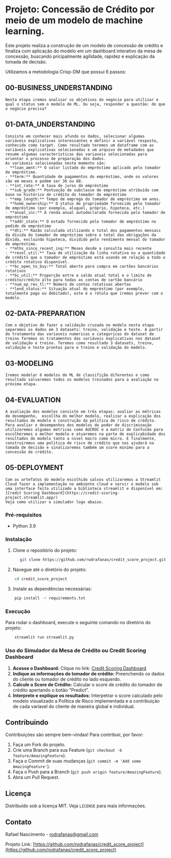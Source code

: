 # Projeto: Concessão de Crédito por meio de um modelo de machine learning.

Este projeto realiza a construção de um modelo de concessão de crédito e finaliza com aplicação do modelo em um dashboard interativo da mesa de concessão, buscando pricipalmente agilidade, rapidez e explicação da tomada de decisão. 

Utilizamos a metodologia Crisp-DM que possui 6 passos:

## 00-BUSINESS_UNDERSTANDING
    Nesta etapa iremos analisar os objetivos do negócio para utilizar e qual o status sem o modelo de ML. Ou seja, responder a questão: do que o negócio precisa?

## 01-DATA_UNDERSTANDING
    Consiste em conhecer mais afundo os dados, selecionar algumas variáveis explicativas interessantes e definir a variável resposta, conhecido como target. Como resultado teremos um dataframe com as variáveis explicativas selecionadas e um arquivo de metadados que resume algumas caracteristicas das variaveis selecionadas para orientar o processo de preparação dos dados.
    As variáveis selecionadas neste momento são:
    - **loan_amnt:** O valor listado do empréstimo aplicado pelo tomador de empréstimo.
    - **term:** Quantidade de pagamentos do empréstimo, onde os valores são em meses e podem ser 36 ou 60.
    - **int_rate:** A taxa de juros do empréstimo
    - **sub_grade:** Pontuação de subclasse de empréstimo atribuída com base no histórico de crédito do tomador de empréstimo
    - **emp_length:** Tempo de emprego do tomador de empréstimo em anos.
    - **home_ownership:** O status de propriedade fornecido pelo tomador de empréstimo (por exemplo, aluguel, próprio, hipoteca, etc.)
    - **anual_inc:** A renda anual autodeclarada fornecida pelo tomador de empréstimo
    - **addr_state:** O estado fornecido pelo tomador de empréstimo no pedido de empréstimo
    - **dti:** Razão calculada utilizando o total dos pagamentos mensais da dívida do tomador de empréstimo sobre o total das obrigações da dívida, excluindo hipoteca, dividido pelo rendimento mensal do tomador de empréstimo.
    - **mths_since_recent_inq:** Meses desde a consulta mais recente
    - **revol_util:** Taxa de utilização da linha rotativa ou a quantidade de crédito que o tomador de empréstimo está usando em relação a todo o crédito rotativo disponível.
    - **bc_open_to_buy:** Total aberto para compra em cartões bancários rotativos
    - **bc_util:** Proporção entre o saldo atual total e o limite de crédito/crédito alto para todas as contas de cartão bancário
    - **num_op_rev_tl:** Número de contas rotativas abertas
    - **lend_status:** Situação atual do empréstimo (por exemplo, totalmente pago ou debitado), este é o rótulo que iremos prever com o modelo.

## 02-DATA-PREPARATION
    Com o objetivo de fazer a validação cruzada no modelo nesta etapa separamos os dados em 3 datasets: treino, validação e teste. A partir do tratamento das variaveis numericas e categoricas do dataset de treino faremos os tratamentos das variáveis explicativas nos dataset de validação e treino. Teremos como resultado 3 datasets, treino, validação e teste prontos para o treino e validação do modelo.  

## 03-MODELING
    Iremos modelar 6 modelos de ML de classifição diferentes e como resultado salvaremos todos os modelos treinados para a avaliação na próxima etapa.

## 04-EVALUATION
    A avaliação dos modelos consiste em três etapas: avaliar as métricas de desempenho,  escollha do melhor modelo, realizar a explicação dos resultados do modelo e construção da política de risco de crédito. Para avaliar o desempenhos dos modelos do poder de discriminação utilizaremos algumas metricas como AUCROC e a matriz de Confusão para escolheremos o melhor modelo e atuaremos na parte de explicabidade dos resultados do modelo tanto a nivel macro como micro. E finalmente, construíremos uma politica de risco de crédito que nos ajudará na tomada de decisão e sinalizaremos também um score mínimo para a concessão de crédito.

## 05-DEPLOYMENT
    Com os artefatos do modelo escolhido salvos utilizaremos a Streamlit Cloud fazer a implementação no ambiente cloud e servir o modelo sob uma interface feita utilizado a biblioteca streamlit e disponível em:  [Credit Scoring Dashboard](https://credit-scoring-project.streamlit.app/)
    Veja como utilizar o simulador logo abaixo.

### Pré-requisitos

- Python 3.9

### Instalação

1. Clone o repositório do projeto:
   ```bash
      git clone https://github.com/rodrafanas/credit_score_project.git


2. Navegue até o diretório do projeto:
  ```bash
      cd credit_score_project
  ```

3. Instale as dependências necessárias:
  ```bash
      pip install -r requirements.txt
  ```
### Execução

Para rodar o dashboard, execute o seguinte comando no diretório do projeto:
  ```bash
      streamlit run streamlit.py
  ```
                      
### Uso do Simulador da Mesa de Crédito ou Credit Scoring Dashboard

1. **Acesse o Dashboard:** Clique no link: [Credit Scoring Dashboard](https://credit-scoring-project.streamlit.app/)
2. **Indique as informações do tomador de crédito:** Preenchendo os dados do cliente ou tomador de crédito no lado esquerdo.
3. **Calcule o Score de Crédito:** Calcular o score de crédito do tomador de crédito apertando o botão "Predict".
4. **Interprete e explique os resultados:** Interpetrar o score calculado pelo modelo visualizado a Política de Risco implementada e a contribuição de cada varíavel do cliente de maneira global e individual.


## Contribuindo

Contribuições são sempre bem-vindas! Para contribuir, por favor:
1. Faça um Fork do projeto.
2. Crie uma Branch para sua Feature (`git checkout -b feature/AmazingFeature`).
3. Faça o Commit de suas mudanças (`git commit -m 'Add some AmazingFeature'`).
4. Faça o Push para a Branch (`git push origin feature/AmazingFeature`).
5. Abra um Pull Request.

## Licença

Distribuído sob a licença MIT. Veja `LICENSE` para mais informações.

## Contato

Rafael Nascimento - [rodrafanas@gmail.com](mailto:rodrafanas@gmail.com)

Projeto Link: [https://github.com/rodrafanas/credit_score_project](https://github.com/rodrafanas/credit_score_project)
